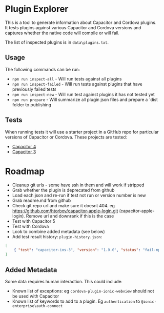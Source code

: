 # Plugin Explorer

This is a tool to generate information about Capacitor and Cordova plugins. It tests plugins against various Capacitor and Cordova versions and captures whether the native code will compile or will fail.

The list of inspected plugins is in `data\plugins.txt`.

## Usage
The following commands can be run:
- `npm run inspect-all` - Will run tests against all plugins
- `npm run inspect-failed` - Will run tests against plugins that have previously failed tests
- `npm run inspect-new` - Will run test against plugins it has not tested yet
- `npm run prepare` - Will summarize all plugin json files and prepare a `dist folder to publishing

## Tests
When running tests it will use a starter project in a GitHub repo for particular versions of Capacitor or Cordova. These projects are tested:
- [Capacitor 4](https://github.com/dtarnawsky/plugin-test-capacitor-4)
- [Capacitor 3](https://github.com/dtarnawsky/plugin-test-capacitor-3)

# Roadmap
- Cleanup git urls - some have ssh in them and will work if stripped
- Grab whether the plugin is deprecated from github
- Load each json and re-run if test not run or version number is new
- Grab readme.md from github
- Check git repo url and make sure it doesnt 404. eg https://github.com/htorbov/capacitor-apple-login.git (capacitor-apple-login). Remove url and downrank if this is the case
- Test with Capacitor 5
- Test with Cordova
- Look to combine added metadata (see below)
- Add test result history: `plugin-history.json`:
```json
[ 
    { "test": "capacitor-ios-3", "version": "1.0.0", "status": "fail-npm-install", "log": "filename", "tested": "date-time" }
]
```

## Added Metadata
Some data requires human interaction. This could include:
- Known list of exceptions: eg `cordova-plugin-ionic-webview` should not be used with Capacitor
- Known list of keywords to add to a plugin. Eg `authentication` to `@ionic-enterprise\auth-connect`
